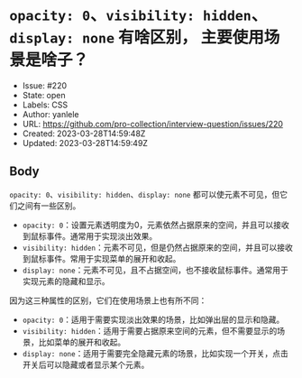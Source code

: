 # `opacity: 0`、`visibility: hidden`、`display: none` 有啥区别， 主要使用场景是啥子？

- Issue: #220
- State: open
- Labels: CSS
- Author: yanlele
- URL: https://github.com/pro-collection/interview-question/issues/220
- Created: 2023-03-28T14:59:48Z
- Updated: 2023-03-28T14:59:49Z

## Body

`opacity: 0`、`visibility: hidden`、`display: none` 都可以使元素不可见，但它们之间有一些区别。

* `opacity: 0`：设置元素透明度为0，元素依然占据原来的空间，并且可以接收到鼠标事件。通常用于实现淡出效果。
* `visibility: hidden`：元素不可见，但是仍然占据原来的空间，并且可以接收到鼠标事件。常用于实现菜单的展开和收起。
* `display: none`：元素不可见，且不占据空间，也不接收鼠标事件。通常用于实现元素的隐藏和显示。

因为这三种属性的区别，它们在使用场景上也有所不同：

* `opacity: 0`：适用于需要实现淡出效果的场景，比如弹出层的显示和隐藏。
* `visibility: hidden`：适用于需要占据原来空间的元素，但不需要显示的场景，比如菜单的展开和收起。
* `display: none`：适用于需要完全隐藏元素的场景，比如实现一个开关，点击开关后可以隐藏或者显示某个元素。
